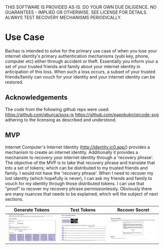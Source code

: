 THIS SOFTWARE IS PROVIDED AS-IS. DO YOUR OWN DUE DILIGENCE. NO GUARANTEES - IMPLIED OR OTHERWISE. SEE LICENSE FOR DETAILS. ALWAYS TEST RECOVERY MECHANISMS PERIODICALLY.

# Use Case
Bachao is intended to solve for the primary use case of when you lose your internet identity's primary authentication mechanisms (yubi key, phone, computer etc) either through accident or theft. Essentially you inform your a set of your trusted friends and family about your internet identity in anticipation of this loss. When such a loss occurs, a subset of your trusted friends/family can vouch for your identity and your internet identity can be restored.

## Acknowledgements
The code from the following github reps were used:
https://github.com/gburca/ssss-js
https://github.com/papnkukn/qrcode-svg
adhering to the licensing as described and understood.


## MVP
Internet Computer's Internet Identity (http://identity.ic0.app/) provides a mechanism to create an internet identity. Additionally it provides a mechansim to recovery your internet identity through a 'recovery phrase'. The objective of the MVP is to take that recovery phrase and translate that into a set of tokens; which can be distributed to my trusted friends and family. I would not have the 'recovery phrase'. When I need to recover my lost identity (which hopefully is never), I can ask my friends and family to vouch for my identity through those distributed tokens. I can use that "proof" to recover my recovery phrase permissionlessly. Obviously there are many nuances that needs to be explained; which will the subject of next sections.


|    Generate Tokens    |    Test Tokens    |    Recover Secret    |
| --------------------- | ----------------- | -------------------- |
| ![Step 1 of 3](https://github.com/icdev2dev/bachao/blob/main/assets/bachao1of3.jpg)|![Step 2 of 3](https://github.com/icdev2dev/bachao/blob/main/assets/bachao2of3.jpg)|![Step 3 of 3](https://github.com/icdev2dev/bachao/blob/main/assets/bachao3of3.jpg)|